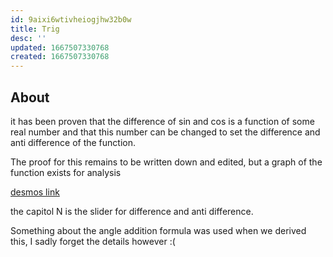 ```yaml
---
id: 9aixi6wtivheiogjhw32b0w
title: Trig
desc: ''
updated: 1667507330768
created: 1667507330768
---
```


## About

it has been proven that the difference
of sin and cos is a function of some real number
and that this number can be changed to set the difference and anti difference of the function. 

The proof for this remains to be written down and edited, but a graph of the function exists for analysis

[desmos link](https://www.desmos.com/calculator/awivrkvjk0)

the capitol N is the slider for difference and anti difference.

Something about the angle addition formula was used when we derived this, I sadly forget the details however :(
